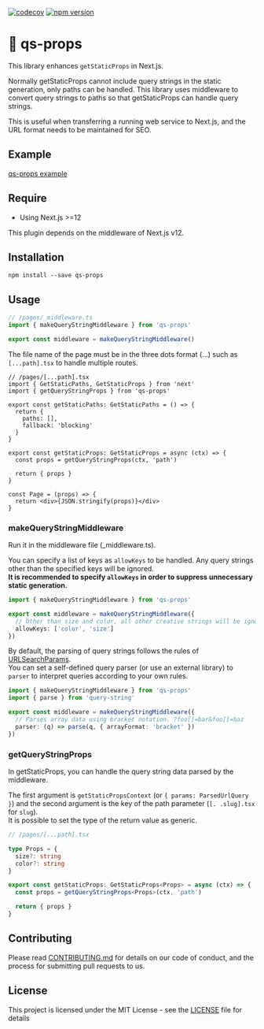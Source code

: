 [![codecov](https://codecov.io/gh/aiji42/next-qs-props/branch/main/graph/badge.svg?token=ZWU2IX3T1U)](https://codecov.io/gh/aiji42/next-qs-props)
[![npm version](https://badge.fury.io/js/qs-props.svg)](https://badge.fury.io/js/qs-props)

# :bowl_with_spoon: qs-props

This library enhances `getStaticProps` in Next.js.

Normally getStaticProps cannot include query strings in the static generation, only paths can be handled. This library uses middleware to convert query strings to paths so that getStaticProps can handle query strings.

This is useful when transferring a running web service to Next.js, and the URL format needs to be maintained for SEO.

## Example

[qs-props example](https://next-qs-props.vercel.app)

## Require

- Using Next.js >=12

This plugin depends on the middleware of Next.js v12.

## Installation

```
npm install --save qs-props
```

## Usage

```ts
// /pages/_middleware.ts
import { makeQueryStringMiddleware } from 'qs-props'

export const middleware = makeQueryStringMiddleware()
```

The file name of the page must be in the three dots format (...) such as `[...path].tsx` to handle multiple routes.
```tsx
// /pages/[...path].tsx
import { GetStaticPaths, GetStaticProps } from 'next'
import { getQueryStringProps } from 'qs-props'

export const getStaticPaths: GetStaticPaths = () => {
  return {
    paths: [],
    fallback: 'blocking'
  }
}

export const getStaticProps: GetStaticProps = async (ctx) => {
  const props = getQueryStringProps(ctx, 'path')

  return { props }
}

const Page = (props) => {
  return <div>{JSON.stringify(props)}</div>
}
```

### makeQueryStringMiddleware

Run it in the middleware file (_middleware.ts).

You can specify a list of keys as `allowKeys` to be handled. Any query strings other than the specified keys will be ignored.  
**It is recommended to specify `allowKeys` in order to suppress unnecessary static generation.**
```ts
import { makeQueryStringMiddleware } from 'qs-props'

export const middleware = makeQueryStringMiddleware({ 
  // Other than size and color, all other creative strings will be ignored.
  allowKeys: ['color', 'size']
})
```

By default, the parsing of query strings follows the rules of [URLSearchParams](https://developer.mozilla.org/en-US/docs/Web/API/URLSearchParams).  
You can set a self-defined query parser (or use an external library) to `parser` to interpret queries according to your own rules.
```ts
import { makeQueryStringMiddleware } from 'qs-props'
import { parse } from 'query-string'

export const middleware = makeQueryStringMiddleware({
  // Parses array data using bracket notation. ?foo[]=bar&foo[]=baz
  parser: (q) => parse(q, { arrayFormat: 'bracket' })
})
```

### getQueryStringProps

In getStaticProps, you can handle the query string data parsed by the middleware.

The first argument is `getStaticPropsContext` (or `{ params: ParsedUrlQuery }`) and the second argument is the key of the path parameter (`[. .slug].tsx` for `slug`).  
It is possible to set the type of the return value as generic.

```ts
// /pages/[...path].tsx

type Props = {
  size?: string
  color?: string
}

export const getStaticProps: GetStaticProps<Props> = async (ctx) => {
  const props = getQueryStringProps<Props>(ctx, 'path')

  return { props }
}
```

## Contributing
Please read [CONTRIBUTING.md](https://github.com/aiji42/next-qs-props/blob/main/CONTRIBUTING.md) for details on our code of conduct, and the process for submitting pull requests to us.

## License
This project is licensed under the MIT License - see the [LICENSE](https://github.com/aiji42/next-qs-props/blob/main/LICENSE) file for details
